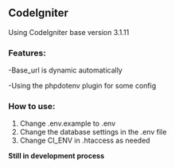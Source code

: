 ## CodeIgniter
Using CodeIgniter base version 3.1.11

### Features:
-Base_url is dynamic automatically

-Using the phpdotenv plugin for some config

### How to use:
1. Change .env.example to .env
2. Change the database settings in the .env file
3. Change CI_ENV in .htaccess as needed

**Still in development process**